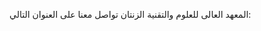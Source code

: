 المعهد العالى للعلوم والتقنية الزنتان
تواصل معنا على العنوان التالي:


<!---
histznt/histznt is a ✨ special ✨ repository because its `README.md` (this file) appears on your GitHub profile.
You can click the Preview link to take a look at your changes.
--->
